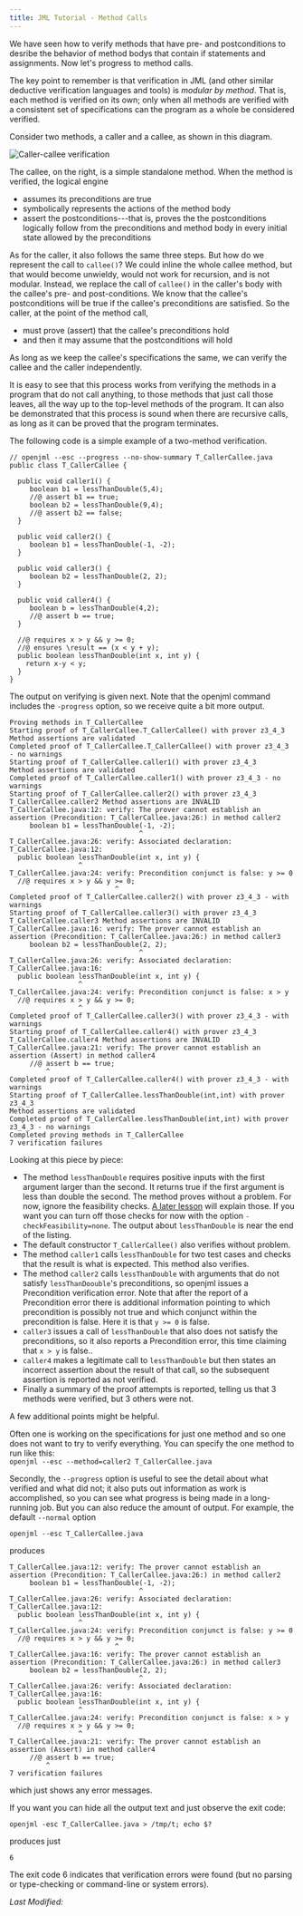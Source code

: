 ```yaml
---
title: JML Tutorial - Method Calls
---
```


We have seen how to verify methods that have pre- and postconditions to desribe
the behavior of method bodys that contain if statements and assignments.
Now let's progress to method calls.

The key point to remember is that verification in JML (and other similar
deductive verification languages and tools) is *modular by method*.
That is, each method is verified on its own; only when all methods are 
verified with a consistent set of specifications can the program as a whole be 
considered verified.

Consider two methods, a caller and a callee, as shown in this diagram.

![Caller-callee verification](./tutorial1.001.png)

The callee, on the right, is a simple standalone method. When the method is
verified, the logical engine
* assumes its preconditions are true
* symbolically represents the actions of the method body
* assert the postconditions---that is, proves the the postconditions logically follow from the preconditions and method body in every initial state allowed by the preconditions

As for the caller, it also follows the same three steps. But how do we represent the call to `callee()`? We could inline the whole callee method, but that would
become unwieldy, would not work for recursion, and is not modular.
Instead, we replace the call of `callee()` in the caller's body with the callee's
pre- and post-conditions. We know that the callee's postconditions will be true if the callee's preconditions are satisfied. So the caller, at the point of the method call,

* must prove (assert) that the callee's preconditions hold
* and then it may assume that the postconditions will hold

As long as we keep the callee's specifications the same, we can verify the callee and the caller independently.

It is easy to see that this process works from verifying the methods in a program that do not call anything, to those methods that just call those leaves, all the way up to the top-level methods of the program. It can also be demonstrated that this process is sound when there are recursive calls, as long as it can
be proved that the program terminates.

The following code is a simple example of a two-method verification.

```
// openjml --esc --progress --no-show-summary T_CallerCallee.java
public class T_CallerCallee {

  public void caller1() {
     boolean b1 = lessThanDouble(5,4);
     //@ assert b1 == true;
     boolean b2 = lessThanDouble(9,4);
     //@ assert b2 == false;
  }

  public void caller2() {
     boolean b1 = lessThanDouble(-1, -2);
  }

  public void caller3() {
     boolean b2 = lessThanDouble(2, 2);
  }

  public void caller4() {
     boolean b = lessThanDouble(4,2);
     //@ assert b == true;
  }

  //@ requires x > y && y >= 0;
  //@ ensures \result == (x < y + y);
  public boolean lessThanDouble(int x, int y) {
    return x-y < y;
  }
} 
```

The output on verifying is given next. Note that the openjml command includes
the `-progress` option, so we receive quite a bit more output.

```
Proving methods in T_CallerCallee
Starting proof of T_CallerCallee.T_CallerCallee() with prover z3_4_3
Method assertions are validated
Completed proof of T_CallerCallee.T_CallerCallee() with prover z3_4_3 - no warnings
Starting proof of T_CallerCallee.caller1() with prover z3_4_3
Method assertions are validated
Completed proof of T_CallerCallee.caller1() with prover z3_4_3 - no warnings
Starting proof of T_CallerCallee.caller2() with prover z3_4_3
T_CallerCallee.caller2 Method assertions are INVALID
T_CallerCallee.java:12: verify: The prover cannot establish an assertion (Precondition: T_CallerCallee.java:26:) in method caller2
     boolean b1 = lessThanDouble(-1, -2);
                                ^
T_CallerCallee.java:26: verify: Associated declaration: T_CallerCallee.java:12:
  public boolean lessThanDouble(int x, int y) {
                 ^
T_CallerCallee.java:24: verify: Precondition conjunct is false: y >= 0
  //@ requires x > y && y >= 0;
                          ^
Completed proof of T_CallerCallee.caller2() with prover z3_4_3 - with warnings
Starting proof of T_CallerCallee.caller3() with prover z3_4_3
T_CallerCallee.caller3 Method assertions are INVALID
T_CallerCallee.java:16: verify: The prover cannot establish an assertion (Precondition: T_CallerCallee.java:26:) in method caller3
     boolean b2 = lessThanDouble(2, 2);
                                ^
T_CallerCallee.java:26: verify: Associated declaration: T_CallerCallee.java:16:
  public boolean lessThanDouble(int x, int y) {
                 ^
T_CallerCallee.java:24: verify: Precondition conjunct is false: x > y
  //@ requires x > y && y >= 0;
                 ^
Completed proof of T_CallerCallee.caller3() with prover z3_4_3 - with warnings
Starting proof of T_CallerCallee.caller4() with prover z3_4_3
T_CallerCallee.caller4 Method assertions are INVALID
T_CallerCallee.java:21: verify: The prover cannot establish an assertion (Assert) in method caller4
     //@ assert b == true;
         ^
Completed proof of T_CallerCallee.caller4() with prover z3_4_3 - with warnings
Starting proof of T_CallerCallee.lessThanDouble(int,int) with prover z3_4_3
Method assertions are validated
Completed proof of T_CallerCallee.lessThanDouble(int,int) with prover z3_4_3 - no warnings
Completed proving methods in T_CallerCallee
7 verification failures
```

Looking at this piece by piece:
* The method `lessThanDouble` requires positive inputs with the first argument
larger than the second. It returns true if the first argument is less than double the second. The method proves without a problem. For now, ignore the 
feasibility checks. [A later lesson](FeasibilityChecks) will explain those.
If you want you can turn off those checks for now with the option `-checkFeasibility=none`.
The output about `lessThanDouble` is near the end of the listing.
* The default constructor `T_CallerCallee()` also verifies without problem.
* The method `caller1` calls `lessThanDouble` for two test cases and checks 
that the result is what is expected. This method also verifies.
* The method `caller2` calls `lessThanDouble` with arguments that do not 
satisfy `lessThanDoouble`'s preconditions, so openjml issues a Precondition
verification error. Note that after the report of a Precondition error there
is additional information pointing to which precondition is possibly not
true and which conjunct within the precondition is false. Here it is that
`y >= 0` is false.
* `caller3` issues a call of `lessThanDouble` that also does not satisfy the
preconditions, so it also reports a Precondition error, this time claiming
that `x > y` is false..
* `caller4` makes a legitimate call to `lessThanDouble` but then states an
incorrect assertion about the result of that call, so the subsequent assertion
is reported as not verified.
* Finally a summary of the proof attempts is reported, telling us that 3 methods were verified, but 3 others were not.

A few additional points might be helpful.

Often one is working on the specifications for just one method and so one does not want to try to verify everything. You can specify the one method to run like this:  
`openjml --esc --method=caller2 T_CallerCallee.java`

Secondly, the `--progress` option is useful to see the detail about what verified and what did not; it also puts out information as work is accomplished, so you can see what progress is being made in a long-running job. But you can also reduce the amount of output. For example, the default `--normal` option
```
openjml --esc T_CallerCallee.java
```
produces
```
T_CallerCallee.java:12: verify: The prover cannot establish an assertion (Precondition: T_CallerCallee.java:26:) in method caller2
     boolean b1 = lessThanDouble(-1, -2);
                                ^
T_CallerCallee.java:26: verify: Associated declaration: T_CallerCallee.java:12:
  public boolean lessThanDouble(int x, int y) {
                 ^
T_CallerCallee.java:24: verify: Precondition conjunct is false: y >= 0
  //@ requires x > y && y >= 0;
                          ^
T_CallerCallee.java:16: verify: The prover cannot establish an assertion (Precondition: T_CallerCallee.java:26:) in method caller3
     boolean b2 = lessThanDouble(2, 2);
                                ^
T_CallerCallee.java:26: verify: Associated declaration: T_CallerCallee.java:16:
  public boolean lessThanDouble(int x, int y) {
                 ^
T_CallerCallee.java:24: verify: Precondition conjunct is false: x > y
  //@ requires x > y && y >= 0;
                 ^
T_CallerCallee.java:21: verify: The prover cannot establish an assertion (Assert) in method caller4
     //@ assert b == true;
         ^
7 verification failures
```
which just shows any error messages.

If you want you can hide all the output text and just observe the exit code:
```
openjml -esc T_CallerCallee.java > /tmp/t; echo $?
```
produces just
```
6
```
The exit code 6 indicates that verification errors were found (but no parsing
or type-checking or command-line or system errors).

<i>Last Modified: <script type="text/javascript"> document.write(new Date(document.lastModified).toUTCString())</script></i>
